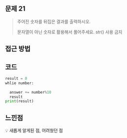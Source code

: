 ## 문제 21

> 주어진 숫자를 뒤집은 결과를 출력하시오.
>
> 문자열이 아닌 숫자로 활용해서 풀어주세요. str() 사용 금지

## 접근 방법



## 코드

```python
result = 0
whlie number:
  
  answer += number%10
  result
print(result)
```

## 느낀점

<aside> 💡 새롭게 알게된 점, 어려웠던 점

</aside>